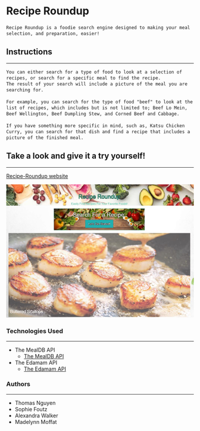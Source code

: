 # Recipe Roundup

    Recipe Roundup is a foodie search engine designed to making your meal selection, and preparation, easier!

## Instructions
---
    You can either search for a type of food to look at a selection of recipes, or search for a specific meal to find the recipe.
    The result of your search will include a picture of the meal you are searching for. 

    For example, you can search for the type of food "beef" to look at the list of recipes, which includes but is not limited to; Beef Lo Mein, Beef Wellington, Beef Dumpling Stew, and Corned Beef and Cabbage.

    If you have something more specific in mind, such as, Katsu Chicken Curry, you can search for that dish and find a recipe that includes a picture of the finished meal. 

## Take a look and give it a try yourself!
---

[Recipe-Roundup website](https://thomasnguyen546.github.io/Recipe-Finder/)

![the Recipe Roundup homepage](./assets/images/recipeRoundup.jpg)

### Technologies Used
---
* The MealDB API
    *  [The MealDB API](https://www.themealdb.com/api.php)
* The Edamam API
    * [The Edamam API](https://developer.edamam.com/)

### Authors
---
* Thomas Nguyen
* Sophie Foutz 
* Alexandra Walker 
* Madelynn Moffat 

